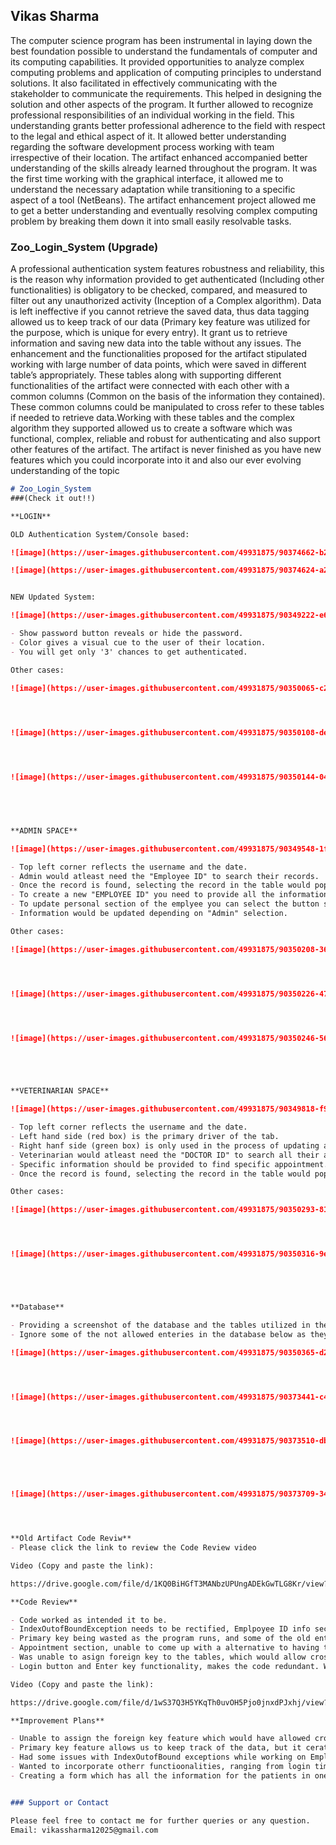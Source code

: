 ## Vikas Sharma

The computer science program has been instrumental in laying down the best foundation possible to understand the fundamentals of computer and its computing capabilities. It provided opportunities to analyze complex computing problems and application of computing principles to understand solutions. It also facilitated in effectively communicating with the stakeholder to communicate the requirements. This helped in designing the solution and other aspects of the program. It further allowed to recognize professional responsibilities of an individual working in the field. This understanding grants better professional adherence to the field with respect to the legal and ethical aspect of it. It allowed better understanding regarding the software development process working with team irrespective of their location. The artifact enhanced accompanied better understanding of the skills already learned throughout the program. It was the first time working with the graphical interface, it allowed me to understand the necessary adaptation while transitioning to a specific aspect of a tool (NetBeans). The artifact enhancement project allowed me to get a better understanding and eventually resolving complex computing problem by breaking them down it into small easily resolvable tasks. 

### Zoo_Login_System (Upgrade)

A professional authentication system features robustness and reliability, this is the reason why information provided to get authenticated (Including other functionalities) is obligatory to be checked, compared, and measured to filter out any unauthorized activity (Inception of a Complex algorithm). Data is left ineffective if you cannot retrieve the saved data, thus data tagging allowed us to keep track of our data (Primary key feature was utilized for the purpose, which is unique for every entry). It grant us to retrieve information and saving new data into the table without any issues. The enhancement and the functionalities proposed for the artifact stipulated working with large number of data points, which were saved in different table’s appropriately. These tables along with supporting different functionalities of the artifact were connected with each other with a common columns (Common on the basis of the information they contained). These common columns could be manipulated to cross refer to these tables if needed to retrieve data.Working with these tables and the complex algorithm they supported allowed us to create a software which was functional, complex, reliable and robust for authenticating and also support other features of the artifact. The artifact is never finished as you have new features which you could incorporate into it and also our ever evolving understanding of the topic


```markdown
# Zoo_Login_System 
###(Check it out!!)

**LOGIN**

OLD Authentication System/Console based:

![image](https://user-images.githubusercontent.com/49931875/90374662-b2205b00-e028-11ea-9dcb-c9d7eb9d1ad0.png)

![image](https://user-images.githubusercontent.com/49931875/90374624-a2a11200-e028-11ea-9e6e-d83811818fd8.png)


NEW Updated System:

![image](https://user-images.githubusercontent.com/49931875/90349222-e6c2f100-dfed-11ea-80c1-8717c58da361.png)

- Show password button reveals or hide the password.
- Color gives a visual cue to the user of their location.
- You will get only '3' chances to get authenticated.

Other cases:
  
![image](https://user-images.githubusercontent.com/49931875/90350065-c2b4df00-dff0-11ea-916b-b2e82eb9ff95.png)




![image](https://user-images.githubusercontent.com/49931875/90350108-de1fea00-dff0-11ea-865c-7e75173e5a49.png)




![image](https://user-images.githubusercontent.com/49931875/90350144-04de2080-dff1-11ea-8fff-5558684f29da.png)




 
**ADMIN SPACE**

![image](https://user-images.githubusercontent.com/49931875/90349548-1f16ff00-dfef-11ea-901b-68c2c130bc29.png)

- Top left corner reflects the username and the date.
- Admin would atleast need the "Employee ID" to search their records.
- Once the record is found, selecting the record in the table would populate the respective textfield (For reference).
- To create a new "EMPLOYEE ID" you need to provide all the information mentioned in the form.
- To update personal section of the emplyee you can select the button shown in the specific section of the user information.
- Information would be updated depending on "Admin" selection.

Other cases:

![image](https://user-images.githubusercontent.com/49931875/90350208-36ef8280-dff1-11ea-8173-c4b6f558b814.png)




![image](https://user-images.githubusercontent.com/49931875/90350226-479ff880-dff1-11ea-83f9-bc39b87f4caa.png)




![image](https://user-images.githubusercontent.com/49931875/90350246-5686ab00-dff1-11ea-9722-54409bd2a961.png)





**VETERINARIAN SPACE**

![image](https://user-images.githubusercontent.com/49931875/90349818-f9d6c080-dfef-11ea-8762-39bea20b6149.png)

- Top left corner reflects the username and the date.
- Left hand side (red box) is the primary driver of the tab.
- Right hanf side (green box) is only used in the process of updating an appoitment only.
- Veterinarian would atleast need the "DOCTOR ID" to search all their appointments.
- Specific information should be provided to find specific appointment.
- Once the record is found, selecting the record in the table would populate the respective textfield (For reference).

Other cases:

![image](https://user-images.githubusercontent.com/49931875/90350293-8170ff00-dff1-11ea-8849-7e62fd99183b.png)




![image](https://user-images.githubusercontent.com/49931875/90350316-9ea5cd80-dff1-11ea-9fa3-0801926e59b8.png)





**Database**

- Providing a screenshot of the database and the tables utilized in the project
- Ignore some of the not allowed enteries in the database below as they were used while testing (They would be deleted eventually).

![image](https://user-images.githubusercontent.com/49931875/90350365-d280f300-dff1-11ea-85e7-f2e28720e1a8.png)




![image](https://user-images.githubusercontent.com/49931875/90373441-c400fe80-e026-11ea-8992-d7669b44986e.png)




![image](https://user-images.githubusercontent.com/49931875/90373510-db3fec00-e026-11ea-94ec-85e151e8fdb1.png)





![image](https://user-images.githubusercontent.com/49931875/90373709-34a81b00-e027-11ea-973b-f1d134cf8a84.png)




**Old Artifact Code Reviw**
- Please click the link to review the Code Review video

Video (Copy and paste the link):

https://drive.google.com/file/d/1KQ0BiHGfT3MANbzUPUngADEkGwTLG8Kr/view?usp=sharing

**Code Review**

- Code worked as intended it to be.
- IndexOutofBoundException needs to be rectified, Emplpoyee ID info section. 
- Primary key being wasted as the program runs, and some of the old entries would get deleted. It would result in primary keys released and unable to be reassigned due to their piculiar location. We need to ensure to keep track of which primary key gets released after deletion. The next allocation of the primary key should start with that instead of assigning a new primary key.
- Appointment section, unable to come up with a alternative to having the right hand side box for only updating the appointment. We could use just one box instead, but that seems too careless. 
- Was unable to asign foreign key to the tables, which would allow cross refrence functionality for connected tables.
- Login button and Enter key functionality, makes the code redundant. Would like to reduce it to one instance and refrence it for the other.

Video (Copy and paste the link):

https://drive.google.com/file/d/1wS37Q3H5YKqTh0uvOH5Pjo0jnxdPJxhj/view?usp=sharing

**Improvement Plans**

- Unable to assign the foreign key feature which would have allowed cross references to the tables easier.
- Primary key feature allows us to keep track of the data, but it cerates an issue where deleted primary key entries are rendered useless if they are not towards the end of the data present in the table.
- Had some issues with IndexOutofBound exceptions while working on Employee Id information, This could just be a minor glitch.
- Wanted to incorporate otherr functioonalities, ranging from login time out function.
- Creating a form which has all the information for the patients in one place in a form of a file, created chronologically.


### Support or Contact

Please feel free to contact me for further queries or any question.
Email: vikassharma12025@gmail.com

